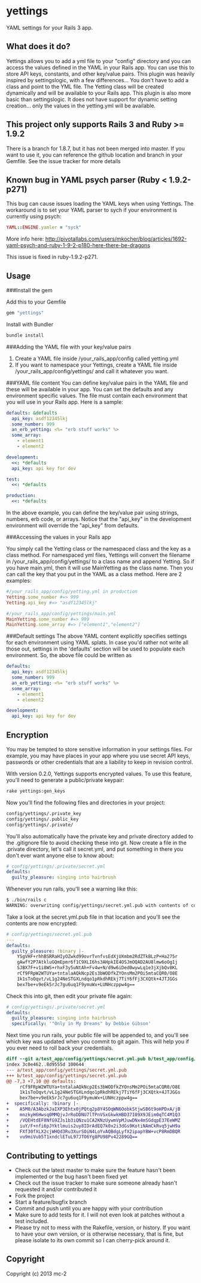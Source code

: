 # yettings

YAML settings for your Rails 3 app.

## What does it do?

Yettings allows you to add a yml file to your "config" directory and you can access the values defined in the YAML in your Rails app.  You can
use this to store API keys, constants, and other key/value pairs.  This plugin was heavily inspired by settingslogic, with a few differences... You don't
have to add a class and point to the YML file.  The Yetting class will be created dynamically and will be available to your Rails app.  This plugin is also
more basic than settingslogic.  It does not have support for dynamic setting creation... only the values in the yetting.yml will be available.


## This project only supports Rails 3 and Ruby >= 1.9.2

There is a branch for 1.8.7, but it has not been merged into master. If you want to use it, you can reference the github location and branch in your Gemfile. See the issue tracker for more details

## Known bug in YAML psych parser (Ruby < 1.9.2-p271)
This bug can cause issues loading the YAML keys when using Yettings.  The workaround is to set your YAML parser to sych if your environment is currently using psych:

```ruby
YAML::ENGINE.yamler = "syck"
```

More info here:  http://pivotallabs.com/users/mkocher/blog/articles/1692-yaml-psych-and-ruby-1-9-2-p180-here-there-be-dragons

This issue is fixed in ruby-1.9.2-p271.

## Usage

###Install the gem

Add this to your Gemfile

```ruby
gem "yettings"
```

Install with Bundler

```bash
bundle install
```

###Adding the YAML file with your key/value pairs

1. Create a YAML file inside /your_rails_app/config called yetting.yml
2. If you want to namespace your Yettings, create a YAML file inside /your_rails_app/config/yettings/ and call it whatever you want.

###YAML file content
You can define key/value pairs in the YAML file and these will be available in your app.  You can set the defaults and any environment specific values.
The file must contain each environment that you will use in your Rails app.  Here is a sample:

```yaml
defaults: &defaults
  api_key: asdf12345lkj
  some_number: 999
  an_erb_yetting: <%= "erb stuff works" %>
  some_array:
    - element1
    - element2

development:
  <<: *defaults
  api_key: api key for dev

test:
  <<: *defaults

production:
  <<: *defaults
```

In the above example, you can define the key/value pair using strings, numbers, erb code, or arrays.  Notice that the "api_key" in the development
environment will override the "api_key" from defaults.


###Accessing the values in your Rails app

You simply call the Yetting class or the namespaced class and the key as a class method.  For namespaced yml files, Yettings will convert the filename in
/your_rails_app/config/yettings/ to a class name and append Yetting.  So if you have main.yml, then it will use MainYetting as the class name.
Then you can call the key that you put in the YAML as a class method.  Here are 2 examples:

```ruby
#/your_rails_app/config/yetting.yml in production
Yetting.some_number #=> 999
Yetting.api_key #=> "asdf12345lkj"

#/your_rails_app/config/yettings/main.yml
MainYetting.some_number #=> 999
MainYetting.some_array #=> ["element1","element2"]
```


###Default settings
The above YAML content explicitly specifies settings for each environment using
YAML splats. In case you'd rather not write all those out, settings in the
'defaults' section will be used to populate each environment. So, the above file
could be written as

```yaml
defaults:
  api_key: asdf12345lkj
  some_number: 999
  an_erb_yetting: <%= "erb stuff works" %>
  some_array:
    - element1
    - element2

development:
  api_key: api key for dev
```


## Encryption

You may be tempted to store sensitive information in your settings
files. For example, you may have places in your app where you use secret API
keys, passwords or other credentials that are a liability to keep in revision
control.

With version 0.2.0, Yettings supports encrypted values. To use this feature,
you'll need to generate a public/private keypair:

```bash
rake yettings:gen_keys
```

Now you'll find the following files and directories in your project:

```bash
config/yettings/.private_key
config/yettings/.public_key
config/yettings/.private/
```

You'll also automatically have the private key and private directory added to
the .gitignore file to avoid checking these into git. Now create a file in the
.private directory, let's call it secret.yml, and put something in there you
don't ever want anyone else to know about:

```yaml
# config/yettings/.private/secret.yml
defaults:
  guilty_pleasure: singing into hairbrush
```

Whenever you run rails, you'll see a warning like this:

```bash
$ ./bin/rails c
WARNING: overwriting config/yettings/secret.yml.pub with contents of config/yettings/.private/secret.yml
```

Take a look at the secret.yml.pub file in that location and you'll see the contents are now encrypted:

```yaml
# config/yettings/secret.yml.pub
---
defaults:
  guilty_pleasure: !binary |-
    YSgVHF+rhhBSRRaHIyOZwkd99ovrTvnfvsEdXjUXmbm2RdZTkBLzP+Ha275r
    gAwfY2P7AtkluGQmEpmr6f1C9XLI6hs3AHpkIE4OSJmOQAD2AU8lmw6oOg1j
    SJBX7F+v1i8WS+rhxF3y5uNtAh+Fv4w+N/d9w6iDed0wywLq1e3jXjbQv8KL
    rCf9FRpW2WTUYa+tntalaAQkNcp2Es3bWODfkZYOnsMm2POi5mtaCQR0/O8E
    1k1sToOqvt/vL1g24NeSTGXLndqo1pRkdhREkj7TiY6fFj3CXQtk+4JTJGGs
    bex7be+v9eEk5rJc7gu6uq1F9ymuWx+LUNHczppw4g==
```

Check this into git, then edit your private file again:

```yaml
# config/yettings/.private/secret.yml
defaults:
  guilty_pleasure: singing into hairbrush
  specifically: '"Only in My Dreams" by Debbie Gibson'
```

Next time you run rails, your public file will be appended to, and you'll see
which key was updated when you commit to git again. This will help you if you
ever need to roll back your credentials.

```diff
diff --git a/test_app/config/yettings/secret.yml.pub b/test_app/config/yettings/
index 3c0e462..8d9555d 100644
--- a/test_app/config/yettings/secret.yml.pub
+++ b/test_app/config/yettings/secret.yml.pub
@@ -7,3 +7,10 @@ defaults:
     rCf9FRpW2WTUYa+tntalaAQkNcp2Es3bWODfkZYOnsMm2POi5mtaCQR0/O8E
     1k1sToOqvt/vL1g24NeSTGXLndqo1pRkdhREkj7TiY6fFj3CXQtk+4JTJGGs
     bex7be+v9eEk5rJc7gu6uq1F9ymuWx+LUNHczppw4g==
+  specifically: !binary |-
+    A5M0/A3AbzkJaIXP3Ehtx0jPQtq2p8Y4SOqWN6OobkStjwSB6t9oHPDxA/jB
+    mnzkyH6Hwsq0MMQjvJrRoDDNU7lTPnVSxGkwkHBD37I09X9JEim0qTC4M1Q3
+    /VQEHtdEF8NfG9ZJs1b3iQNzu1CA2KNzUywmVpMJuwDNx4mSGdqpE37EeWMZ
+    iuY/F+nfi6pJYktlmuis2uy8IDrAdEQ7k0x2i3dGs9KotiNAmCkRvq5jwH9a
+    FXf30fXLX2cjWHQd3Ru3XurSOiN4LoYvAQBdgLyfX2ipapY8W+vcP8RmDBQR
+    vu9miVub5T1xndclETuL97JTO6Yg8PU98Pv42289GQ==
```


## Contributing to yettings

* Check out the latest master to make sure the feature hasn't been implemented or the bug hasn't been fixed yet
* Check out the issue tracker to make sure someone already hasn't requested it and/or contributed it
* Fork the project
* Start a feature/bugfix branch
* Commit and push until you are happy with your contribution
* Make sure to add tests for it. I will not even look at patches without a test included.
* Please try not to mess with the Rakefile, version, or history. If you want to have your own version, or is otherwise necessary, that is fine, but please isolate to its own commit so I can cherry-pick around it.

## Copyright

Copyright (c) 2013 mc-2
